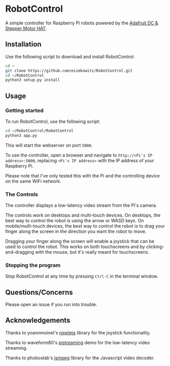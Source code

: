# RobotControl

A simple controller for Raspberry Pi robots powered by the [Adafruit DC & Stepper Motor HAT](https://www.adafruit.com/product/2348).

## Installation

Use the following script to download and install RobotControl:

```bash
cd ~
git clone https://github.com/esimkowitz/RobotControl.git
cd ~/RobotControl
python3 setup.py install
```

## Usage

### Getting started

To run RobotControl, use the following script:

```bash
cd ~/RobotControl/RobotControl
python3 app.py
```

This will start the webserver on port ``5000``.

To use the controller, open a browser and navigate to ``http://<Pi's IP address>:5000``, replacing ``<Pi's IP address>`` with the IP address of your Raspberry Pi.

Please note that I've only tested this with the Pi and the controlling device on the same WiFi network.

### The Controls

The controller displays a low-latency video stream from the Pi's camera.

The controls work on desktops and multi-touch devices. On desktops, the best way to control the robot is using the arrow or WASD keys. On mobile/multi-touch devices, the best way to control the robot is to drag your finger along the screen in the direction you want the robot to move. 

Dragging your finger along the screen will enable a joystick that can be used to control the robot. This works on both touchscreens and by clicking-and-dragging with the mouse, but it's really meant for touchscreens.

### Stopping the program

Stop RobotControl at any time by pressing ``Ctrl-C`` in the terminal window.

## Questions/Concerns

Please open an issue if you run into trouble.

## Acknowledgements

Thanks to yoannmoinet's [nipplejs](https://github.com/yoannmoinet/nipplejs) library for the joystick functionality.

Thanks to waveform80's [pistreaming](https://github.com/waveform80/pistreaming) demo for the low-latency video streaming.

Thanks to phoboslab's [jsmpeg](https://github.com/phoboslab/jsmpeg) library for the Javascript video decoder.